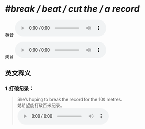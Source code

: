 # ***\#break / beat / cut the / a record*** 
英音
<audio src="./media/break a record1_AAC.aac" controls="controls"></audio>

美音
<audio src="./media/break a record2_AAC.aac" controls="controls"></audio>



  

英文释义
---
### 1.**打破纪录：**  

 > She’s hoping to break the record for the 100 metres.  
 > 她希望能打破百米纪录。    
<audio src="./media/record-5.aac" controls="controls"></audio>


